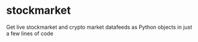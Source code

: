 # stockmarket
Get live stockmarket and crypto market datafeeds as Python objects in just a few lines of code
